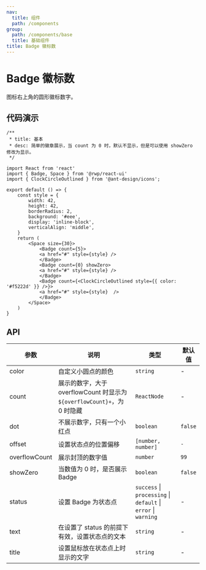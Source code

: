 ```yaml
---
nav:
  title: 组件
  path: /components
group:
  path: /components/base
  title: 基础组件
title: Badge 徽标数
---
```


# Badge 徽标数

图标右上角的圆形徽标数字。

## 代码演示

```tsx
/**
 * title: 基本
 * desc: 简单的徽章展示，当 count 为 0 时，默认不显示，但是可以使用 showZero 修改为显示。
 */

import React from 'react'
import { Badge, Space } from '@rwp/react-ui'
import { ClockCircleOutlined } from '@ant-design/icons';

export default () => {
    const style = {
        width: 42,
        height: 42,
        borderRadius: 2,
        background: '#eee',
        display: 'inline-block',
        verticalAlign: 'middle',
    }
    return (
        <Space size={30}>
            <Badge count={5}>
            <a href="#" style={style} />
            </Badge>
            <Badge count={0} showZero>
            <a href="#" style={style} />
            </Badge>
            <Badge count={<ClockCircleOutlined style={{ color: '#f5222d' }} />}>
            <a href="#" style={style}  />
            </Badge>
        </Space>
    )
}
```
  

## API


| 参数 | 说明 | 类型 | 默认值 |
| --- | --- | --- | --- |
|color |自定义小圆点的颜色 | `string` | -
|count |展示的数字，大于 overflowCount 时显示为 `${overflowCount}+`，为 0 时隐藏| `ReactNode` | -
|dot   | 不展示数字，只有一个小红点| `boolean`	 | `false`
|offset | 设置状态点的位置偏移 | `[number, number]`| `-`
|overflowCount| 展示封顶的数字值| `number` | `99`
|showZero | 当数值为 0 时，是否展示 Badge| `boolean`| `false`
|status  | 设置 Badge 为状态点 | `success` \| `processing` \| `default` \| `error` \| `warning`| -
|text    | 在设置了 status 的前提下有效，设置状态点的文本| `string`| -
|title   | 设置鼠标放在状态点上时显示的文字 | `string`| -
